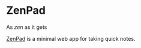 # ZenPad

As _zen_ as it gets

[ZenPad](http://zenpad.now.sh) is a minimal web app for taking quick notes.
